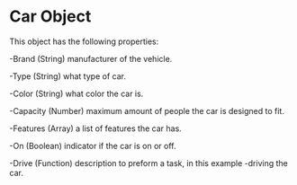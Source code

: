 # Car Object

This object has the following properties:


-Brand (String) manufacturer of the vehicle.

-Type (String) what type of car.

-Color (String) what color the car is.

-Capacity (Number) maximum amount of people the car is designed to fit.

-Features (Array) a list of features the car has.

-On (Boolean) indicator if the car is on or off.

-Drive (Function) description to preform a task, in this example -driving the car.
